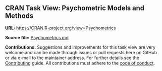 ## CRAN Task View: Psychometric Models and Methods

**URL:** <https://CRAN.R-project.org/view=Psychometrics>

**Source file:** [Psychometrics.md](Psychometrics.md)

**Contributions:** Suggestions and improvements for this task view are very
welcome and can be made through issues or pull requests here on GitHub or
via e-mail to the maintainer address. For further details see the
[Contributing](https://github.com/cran-task-views/ctv/blob/main/Contributing.md)
guide. All contributions must adhere to the
[code of conduct](https://github.com/cran-task-views/ctv/blob/main/CodeOfConduct.md).
